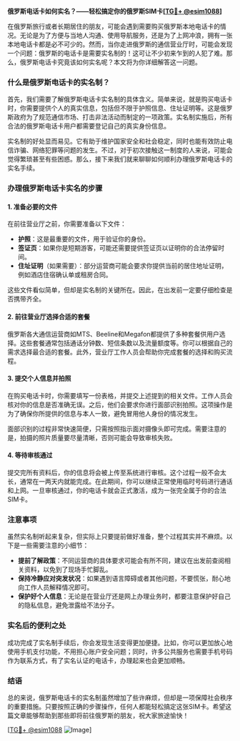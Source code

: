 **俄罗斯电话卡如何实名？——轻松搞定你的俄罗斯SIM卡[[TG💪+ @esim1088](https://t.me/s/esim1088)]**

在俄罗斯旅行或者长期居住的朋友，可能会遇到需要购买俄罗斯本地电话卡的情况。无论是为了方便与当地人沟通、使用导航服务，还是为了上网冲浪，拥有一张本地电话卡都是必不可少的。然而，当你走进俄罗斯的通信营业厅时，可能会发现一个问题：俄罗斯的电话卡是需要实名制的！这可让不少初来乍到的人犯了难。那么，俄罗斯电话卡究竟该如何实名呢？本文将为你详细解答这一问题。

### 什么是俄罗斯电话卡的实名制？

首先，我们需要了解俄罗斯电话卡实名制的具体含义。简单来说，就是购买电话卡时，你需要提供个人的真实信息，包括但不限于护照信息、住址证明等。这是俄罗斯政府为了规范通信市场、打击非法活动而制定的一项政策。实名制实施后，所有合法的俄罗斯电话卡用户都需要登记自己的真实身份信息。

实名制的好处显而易见。它有助于维护国家安全和社会稳定，同时也能有效防止电信诈骗、网络犯罪等问题的发生。不过，对于初次接触这一制度的人来说，可能会觉得繁琐甚至有些困惑。那么，接下来我们就来聊聊如何顺利办理俄罗斯电话卡的实名手续。

### 办理俄罗斯电话卡实名的步骤

#### 1. 准备必要的文件

在前往营业厅之前，你需要准备以下文件：

- **护照**：这是最重要的文件，用于验证你的身份。
- **签证页**：如果你是短期游客，可能还需要提供签证页以证明你的合法停留时间。
- **住址证明**（如果需要）：部分运营商可能会要求你提供当前的居住地址证明，例如酒店住宿确认单或租房合同。

这些文件看似简单，但却是实名制的关键所在。因此，在出发前一定要仔细检查是否携带齐全。

#### 2. 前往营业厅选择合适的套餐

俄罗斯各大通信运营商如MTS、Beeline和Megafon都提供了多种套餐供用户选择。这些套餐通常包括通话分钟数、短信条数以及流量额度等。你可以根据自己的需求选择最合适的套餐。此外，营业厅工作人员会帮助你完成套餐的选择和购买流程。

#### 3. 提交个人信息并拍照

在购买电话卡时，你需要填写一份表格，并提交上述提到的相关文件。工作人员会核对你的信息是否准确无误。之后，他们会要求你进行面部识别拍照。这项操作是为了确保你所提供的信息与本人一致，避免冒用他人身份的情况发生。

面部识别的过程非常快速简便，只需按照指示面对摄像头即可完成。需要注意的是，拍摄的照片质量要尽量清晰，否则可能会导致审核失败。

#### 4. 等待审核通过

提交完所有资料后，你的信息将会被上传至系统进行审核。这个过程一般不会太长，通常在一两天内就能完成。在此期间，你可以继续正常使用临时号码进行通话和上网。一旦审核通过，你的电话卡就会正式激活，成为一张完全属于你的合法SIM卡。

### 注意事项

虽然实名制听起来复杂，但实际上只要提前做好准备，整个过程其实并不麻烦。以下是一些需要注意的小细节：

- **提前了解政策**：不同运营商的具体要求可能会有所不同，建议在出发前查阅相关资料，以免到了现场手忙脚乱。
- **保持冷静应对突发状况**：如果遇到语言障碍或者其他问题，不要慌张，耐心地向工作人员解释情况即可。
- **保护好个人信息**：无论是在营业厅还是网上办理业务时，都要注意保护好自己的隐私信息，避免泄露给不法分子。

### 实名后的便利之处

成功完成了实名制手续后，你会发现生活变得更加便捷。比如，你可以更加放心地使用手机支付功能，不用担心账户安全问题；同时，许多公共服务也需要手机号码作为联系方式，有了实名认证的电话卡，办理起来也会更加顺畅。

### 结语

总的来说，俄罗斯电话卡的实名制虽然增加了些许麻烦，但却是一项保障社会秩序的重要措施。只要按照正确的步骤操作，任何人都能轻松搞定这张SIM卡。希望这篇文章能够帮助到那些即将前往俄罗斯的朋友，祝大家旅途愉快！

[[TG💪+ @esim1088](https://t.me/s/esim1088) ![Image](https://i.postimg.cc/4NQfJmqS/Snipaste-2025-05-13-00-14-12.png)]